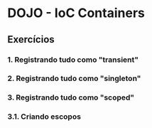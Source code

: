﻿# DOJO - IoC Containers

## Exercícios

### 1. Registrando tudo como "transient"

### 2. Registrando tudo como "singleton"

### 3. Registrando tudo como "scoped"


### 3.1. Criando escopos
